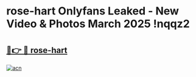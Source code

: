 # rose-hart Onlyfans Leaked - New Video & Photos March 2025 !nqqz2

# <h2><a href="https://gy89pq.iuczelnia.edu.pl?title=rose-hart&ref=nqqz2">🔗👉 🔴 rose-hart</a></h2>

[![acn](https://github.com/user-attachments/assets/0f9c940e-d8b0-45ae-aac7-cd30a18b3e1c)](https://gy89pq.iuczelnia.edu.pl?title=rose-hart&ref=nqqz2)

